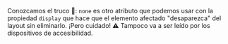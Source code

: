 Conozcamos el truco :tophat:: `none` es otro atributo que podemos usar con la propiedad `display` que hace que el elemento afectado "desaparezca" del layout sin eliminarlo. ¡Pero cuidado! :warning: Tampoco va a ser leído por los dispositivos de accesibilidad.